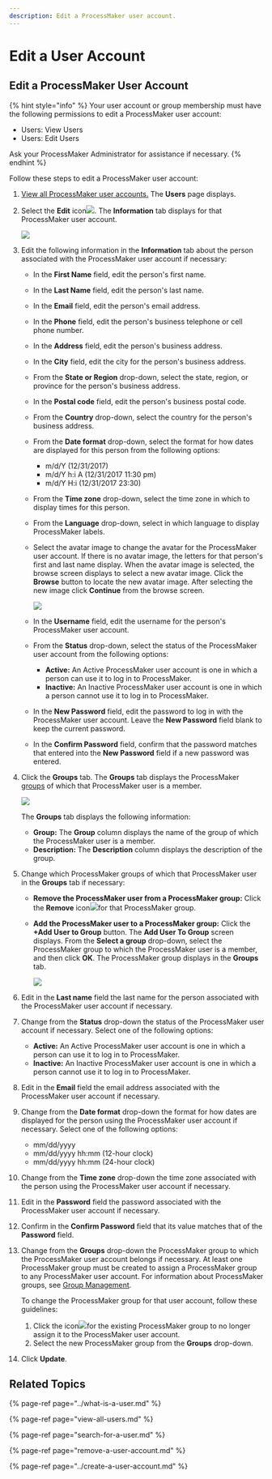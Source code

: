 ```yaml
---
description: Edit a ProcessMaker user account.
---
```


# Edit a User Account

## Edit a ProcessMaker User Account

{% hint style="info" %}
Your user account or group membership must have the following permissions to edit a ProcessMaker user account:

* Users: View Users
* Users: Edit Users

Ask your ProcessMaker Administrator for assistance if necessary.
{% endhint %}

Follow these steps to edit a ProcessMaker user account:

1. [View all ProcessMaker user accounts.](view-all-users.md) The **Users** page displays.
2. Select the **Edit** icon![](../../../.gitbook/assets/edit-icon.png). The **Information** tab displays for that ProcessMaker user account.  

   ![](../../../.gitbook/assets/edit-user-information-tab-admin.png)

3. Edit the following information in the **Information** tab about the person associated with the ProcessMaker user account if necessary:
   * In the **First Name** field, edit the person's first name.
   * In the **Last Name** field, edit the person's last name.
   * In the **Email** field, edit the person's email address.
   * In the **Phone** field, edit the person's business telephone or cell phone number.
   * In the **Address** field, edit the person's business address.
   * In the **City** field, edit the city for the person's business address.
   * From the **State or Region** drop-down, select the state, region, or province for the person's business address.
   * In the **Postal code** field, edit the person's business postal code.
   * From the **Country** drop-down, select the country for the person's business address.
   * From the **Date format** drop-down, select the format for how dates are displayed for this person from the following options:
     * m/d/Y \(12/31/2017\)
     * m/d/Y h:i A \(12/31/2017 11:30 pm\)
     * m/d/Y H:i \(12/31/2017 23:30\)
   * From the **Time zone** drop-down, select the time zone in which to display times for this person.
   * From the **Language** drop-down, select in which language to display ProcessMaker labels.
   * Select the avatar image to change the avatar for the ProcessMaker user account. If there is no avatar image, the letters for that person's first and last name display. When the avatar image is selected, the browse screen displays to select a new avatar image. Click the **Browse** button to locate the new avatar image. After selecting the new image click **Continue** from the browse screen.  

     ![](../../../.gitbook/assets/browse-avatar-edit-user-information-tab-admin.png)

   * In the **Username** field, edit the username for the person's ProcessMaker user account.
   * From the **Status** drop-down, select the status of the ProcessMaker user account from the following options:
     * **Active:** An Active ProcessMaker user account is one in which a person can use it to log in to ProcessMaker.
     * **Inactive:** An Inactive ProcessMaker user account is one in which a person cannot use it to log in to ProcessMaker.
   * In the **New Password** field, edit the password to log in with the ProcessMaker user account. Leave the **New Password** field blank to keep the current password.
   * In the **Confirm Password** field, confirm that the password matches that entered into the **New Password** field if a new password was entered.
4. Click the **Groups** tab. The **Groups** tab displays the ProcessMaker [groups](../../assign-groups-to-users/what-is-a-group.md) of which that ProcessMaker user is a member.  

   ![](../../../.gitbook/assets/groups-tab-edit-user-admin.png)

   The **Groups** tab displays the following information:

   * **Group:** The **Group** column displays the name of the group of which the ProcessMaker user is a member.
   * **Description:** The **Description** column displays the description of the group.

5. Change which ProcessMaker groups of which that ProcessMaker user in the **Groups** tab if necessary:
   * **Remove the ProcessMaker user from a ProcessMaker group:** Click the **Remove** icon![](../../../.gitbook/assets/trash-icon-process-modeler-processes.png)for that ProcessMaker group.
   * **Add the ProcessMaker user to a ProcessMaker group:** Click the **+Add User to Group** button. The **Add User To Group** screen displays. From the **Select a group** drop-down, select the ProcessMaker group to which the ProcessMaker user is a member, and then click **OK**. The ProcessMaker group displays in the **Groups** tab.  

     ![](../../../.gitbook/assets/add-user-to-group-screen-edit-user-groups-tab-admin.png)
6. Edit in the **Last name** field the last name for the person associated with the ProcessMaker user account if necessary.
7. Change from the **Status** drop-down the status of the ProcessMaker user account if necessary. Select one of the following options:
   * **Active:** An Active ProcessMaker user account is one in which a person can use it to log in to ProcessMaker.
   * **Inactive:** An Inactive ProcessMaker user account is one in which a person cannot use it to log in to ProcessMaker.
8. Edit in the **Email** field the email address associated with the ProcessMaker user account if necessary.
9. Change from the **Date format** drop-down the format for how dates are displayed for the person using the ProcessMaker user account if necessary. Select one of the following options:
   * mm/dd/yyyy
   * mm/dd/yyyy hh:mm \(12-hour clock\)
   * mm/dd/yyyy hh:mm \(24-hour clock\)
10. Change from the **Time zone** drop-down the time zone associated with the person using the ProcessMaker user account if necessary.
11. Edit in the **Password** field the password associated with the ProcessMaker user account if necessary.
12. Confirm in the **Confirm Password** field that its value matches that of the **Password** field.
13. Change from the **Groups** drop-down the ProcessMaker group to which the ProcessMaker user account belongs if necessary. At least one ProcessMaker group must be created to assign a ProcessMaker group to any ProcessMaker user account. For information about ProcessMaker groups, see [Group Management](../../assign-groups-to-users/).

    To change the ProcessMaker group for that user account, follow these guidelines:

    1. Click the icon![](../../../.gitbook/assets/remove-group-icon-admin.png)for the existing ProcessMaker group to no longer assign it to the ProcessMaker user account.
    2. Select the new ProcessMaker group from the **Groups** drop-down.

14. Click **Update**.

## Related Topics

{% page-ref page="../what-is-a-user.md" %}

{% page-ref page="view-all-users.md" %}

{% page-ref page="search-for-a-user.md" %}

{% page-ref page="remove-a-user-account.md" %}

{% page-ref page="../create-a-user-account.md" %}



